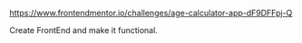 https://www.frontendmentor.io/challenges/age-calculator-app-dF9DFFpj-Q

Create FrontEnd and make it functional.
